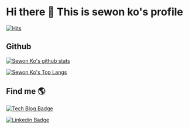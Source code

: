 # Hi there 👋 This is sewon ko's profile

[![Hits](https://hits.seeyoufarm.com/api/count/incr/badge.svg?url=https%3A%2F%2Fgithub.com%2Fdream365)](https://hits.seeyoufarm.com)

## Github
[![Sewon Ko's github stats](https://github-readme-stats.vercel.app/api?username=dream365&show_icons=true&include_all_commits=true&count_private=true&theme=radical)](https://github.com/anuraghazra/github-readme-stats)

[![Sewon Ko's Top Langs](https://github-readme-stats.vercel.app/api/top-langs/?username=dream365&hide=javascript,html,css&langs_count=8&layout=compact&theme=radical&hide=scss)](https://github.com/anuraghazra/github-readme-stats)

## Find me 🌎
 [![Tech Blog Badge](http://img.shields.io/badge/-Tech%20blog-black?style=for-the-badge&link=https://dream365.github.io/)](https://dream365.github.io/)
 
 [![Linkedin Badge](https://img.shields.io/badge/-LinkedIn-blue?style=for-the-badge&logo=Linkedin&logoColor=white&link=https://www.linkedin.com/in/sewon-ko-825615157/)](https://www.linkedin.com/in/sewon-ko-825615157/)
 
<!--
**dream365/dream365** is a ✨ _special_ ✨ repository because its `README.md` (this file) appears on your GitHub profile.
 
Here are some ideas to get you started:

- 🔭 I’m currently working on ...
- 🌱 I’m currently learning ...
- 👯 I’m looking to collaborate on ...
- 🤔 I’m looking for help with ...
- 💬 Ask me about ...
- 📫 How to reach me: ...
- 😄 Pronouns: ...
- ⚡ Fun fact: ...
-->
